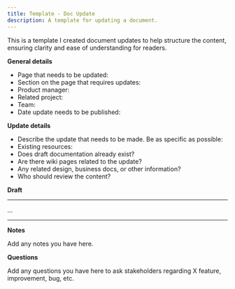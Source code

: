 ```yaml
---
title: Template - Doc Update
description: A template for updating a document.
---
```


This is a template I created document updates to help structure the content, ensuring clarity and ease of understanding for readers.

**General details**

* Page that needs to be updated:
* Section on the page that requires updates:
* Product manager:
* Related project:
* Team:
* Date update needs to be published:

**Update details**
* Describe the update that needs to be made. Be as specific as possible:
* Existing resources:
* Does draft documentation already exist?
* Are there wiki pages related to the update?
* Any related design, business docs, or other information?
* Who should review the content?

**Draft**

---

...

---

**Notes**

Add any notes you have here.

**Questions**

Add any questions you have here to ask stakeholders regarding X feature, improvement, bug, etc.
